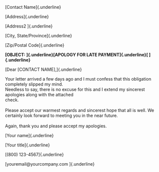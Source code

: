 [Contact Name]{.underline}

[Address]{.underline}

[Address2 ]{.underline}

[City, State/Province]{.underline}

[Zip/Postal Code]{.underline}

**[OBJECT: ]{.underline}[APOLOGY FOR LATE PAYMENT]{.underline}[
]{.underline}**

[Dear \[CONTACT NAME\],]{.underline}

Your letter arrived a few days ago and I must confess that this
obligation completely slipped my mind.\
Needless to say, there is no excuse for this and I extend my sincerest
apologies along with the attached\
check.\
\
Please accept our warmest regards and sincerest hope that all is well.
We certainly look forward to meeting you in the near future.\
\
Again, thank you and please accept my apologies.

[Your name]{.underline}

[Your title]{.underline}

[(800) 123-4567]{.underline}

[youremail\@yourcompany.com ]{.underline}
